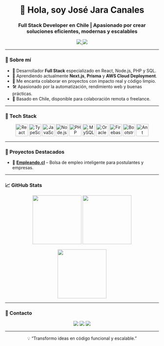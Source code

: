 <h1 align="center">👋 Hola, soy José Jara Canales</h1>
<h3 align="center">Full Stack Developer en Chile | Apasionado por crear soluciones eficientes, modernas y escalables</h3>

<p align="center">
  <a href="https://linkedin.com/in/jjaracanales" target="_blank">
    <img src="https://img.shields.io/badge/LinkedIn-José%20Jara-blue?style=flat-square&logo=linkedin" />
  </a>
  <a href="https://github.com/jjaracanales" target="_blank">
    <img src="https://img.shields.io/github/followers/jjaracanales?label=Follow&style=social" />
  </a>
</p>

---

### 🚀 Sobre mí

- 💼 Desarrollador **Full Stack** especializado en React, Node.js, PHP y SQL.
- 🧠 Aprendiendo actualmente **Next.js**, **Prisma** y **AWS Cloud Deployment**.
- 🤝 Me encanta colaborar en proyectos con impacto real y código limpio.
- 🛠️ Apasionado por la automatización, rendimiento web y buenas prácticas.
- 📍 Basado en Chile, disponible para colaboración remota o freelance.

---

### 🧰 Tech Stack

<p align="center">
  <img src="https://cdn.jsdelivr.net/gh/devicons/devicon/icons/react/react-original.svg" width="40" alt="React" />
  <img src="https://cdn.jsdelivr.net/gh/devicons/devicon/icons/typescript/typescript-original.svg" width="40" alt="TypeScript" />
  <img src="https://cdn.jsdelivr.net/gh/devicons/devicon/icons/javascript/javascript-original.svg" width="40" alt="JavaScript" />
  <img src="https://cdn.jsdelivr.net/gh/devicons/devicon/icons/nodejs/nodejs-original.svg" width="40" alt="Node.js" />
  <img src="https://cdn.jsdelivr.net/gh/devicons/devicon/icons/php/php-original.svg" width="40" alt="PHP" />
  <img src="https://cdn.jsdelivr.net/gh/devicons/devicon/icons/mysql/mysql-original.svg" width="40" alt="MySQL" />
  <img src="https://cdn.jsdelivr.net/gh/devicons/devicon/icons/oracle/oracle-original.svg" width="40" alt="Oracle" />
  <img src="https://cdn.jsdelivr.net/gh/devicons/devicon/icons/firebase/firebase-plain.svg" width="40" alt="Firebase" />
  <img src="https://cdn.jsdelivr.net/gh/devicons/devicon/icons/bootstrap/bootstrap-original.svg" width="40" alt="Bootstrap" />
  <img src="https://avatars.githubusercontent.com/u/12101536?s" width="40" alt="Ant Design" />
</p>

---

### 📌 Proyectos Destacados

- 🔗 [**Empleando.cl**](https://empleando.cl) – Bolsa de empleo inteligente para postulantes y empresas.

---

### 📈 GitHub Stats

<p align="center">
  <img src="https://github-readme-stats.vercel.app/api?username=jjaracanales&show_icons=true&theme=react&locale=es" height="160" />
  <img src="https://github-readme-stats.vercel.app/api/top-langs/?username=jjaracanales&layout=compact&theme=react" height="160" />
</p>

<p align="center">
  <img src="https://github-readme-streak-stats.herokuapp.com/?user=jjaracanales&theme=react" height="160" />
</p>

---

### 🤝 Contacto

<p align="center">
  <a href="mailto:jjaracanales@gmail.com"><img src="https://img.shields.io/badge/Email-jjaracanales@gmail.com-D14836?style=flat&logo=gmail&logoColor=white" /></a>
  <a href="https://linkedin.com/in/jjaracanales"><img src="https://img.shields.io/badge/LinkedIn-jjaracanales-blue?style=flat&logo=linkedin" /></a>
  <a href="https://github.com/jjaracanales"><img src="https://img.shields.io/badge/GitHub-jjaracanales-black?style=flat&logo=github" /></a>
</p>

---

<p align="center">💡 “Transformo ideas en código funcional y escalable.”</p>
